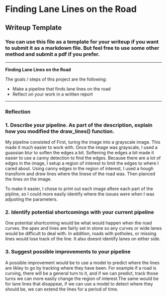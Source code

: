 # **Finding Lane Lines on the Road** 

## Writeup Template

### You can use this file as a template for your writeup if you want to submit it as a markdown file. But feel free to use some other method and submit a pdf if you prefer.

---

**Finding Lane Lines on the Road**

The goals / steps of this project are the following:
* Make a pipeline that finds lane lines on the road
* Reflect on your work in a written report


[//]: # (Image References)

[image1]: ./examples/grayscale.jpg "Grayscale"

---

### Reflection

### 1. Describe your pipeline. As part of the description, explain how you modified the draw_lines() function.

My pipeline consisted of 
First, turing the image into a grayscale image. This made it much easier to work with.
Once the image was grayscale, I used a guassian blur to soften the edges a bit. 
Softening the edges a bit made it easier to use a canny detection to find the edges. 
Because there are a lot of edges in the image, I setup a region of interest to limit the edges to where I cared about.
Using canny edges in the region of interest, I used a hough transform and drew lines where the linese of the road was.
Then planced the lines on the image.

To make it easier, I chose to print out each image aftere each part of the pipline, so I could more easily identify where the issues  were when  I was adjusting the parameters.


### 2. Identify potential shortcomings with your current pipeline


One potential shortcoming would be what would happen when  the road curves. the apex and lines are fairly set in stone so any curves or wide lanes would be difficult to deal with. In addition, roads with potholes, or missing lines would lose track of the line. It also doesnt identify lanes on either side.


### 3. Suggest possible improvements to your pipeline

A possible improvement would be to use a model to predict where the lines are likley to go by tracking where they have been. For example if a road is curving, there will be a general turn to it, and if we can predict, track those turns we can more easily change the region of interest.The same would be for lane lines that disappear, if we can use a model to detect where they should be, we can extend the lines for a period of time.


